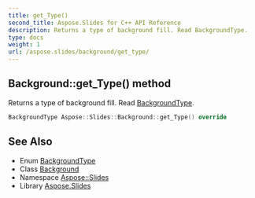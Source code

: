 ```yaml
---
title: get_Type()
second_title: Aspose.Slides for C++ API Reference
description: Returns a type of background fill. Read BackgroundType.
type: docs
weight: 1
url: /aspose.slides/background/get_type/
---
```

## Background::get_Type() method


Returns a type of background fill. Read [BackgroundType](../../backgroundtype/).

```cpp
BackgroundType Aspose::Slides::Background::get_Type() override
```

## See Also

* Enum [BackgroundType](../../backgroundtype/)
* Class [Background](../)
* Namespace [Aspose::Slides](../../)
* Library [Aspose.Slides](../../../)